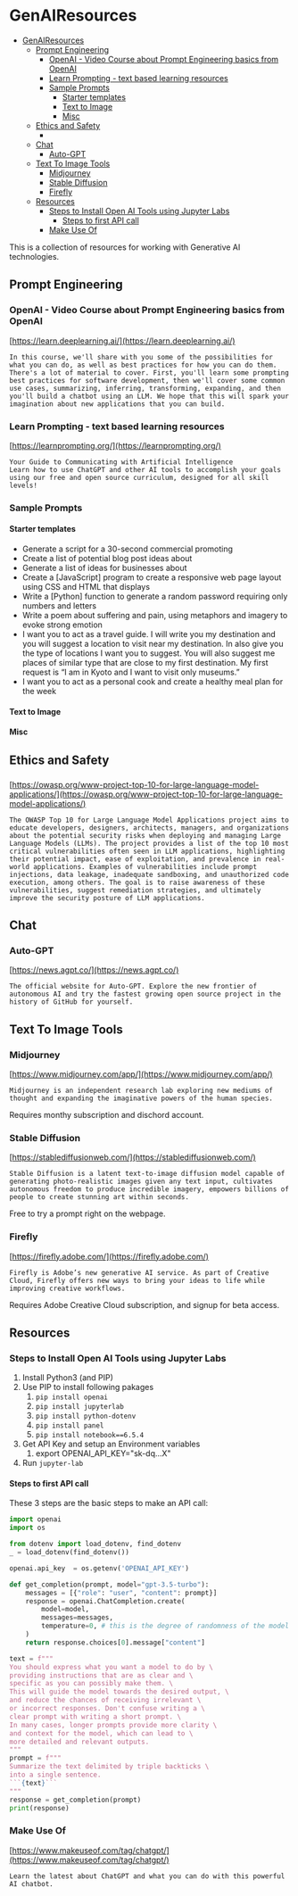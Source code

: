 # GenAIResources

- [GenAIResources](#genairesources)
  - [Prompt Engineering](#prompt-engineering)
    - [OpenAI - Video Course about Prompt Engineering basics from OpenAI](#openai---video-course-about-prompt-engineering-basics-from-openai)
    - [Learn Prompting - text based learning resources](#learn-prompting---text-based-learning-resources)
    - [Sample Prompts](#sample-prompts)
      - [Starter templates](#starter-templates)
      - [Text to Image](#text-to-image)
      - [Misc](#misc)
  - [Ethics and Safety](#ethics-and-safety)
    - [](#)
  - [Chat](#chat)
    - [Auto-GPT](#auto-gpt)
  - [Text To Image Tools](#text-to-image-tools)
    - [Midjourney](#midjourney)
    - [Stable Diffusion](#stable-diffusion)
    - [Firefly](#firefly)
  - [Resources](#resources)
    - [Steps to Install Open AI Tools using Jupyter Labs](#steps-to-install-open-ai-tools-using-jupyter-labs)
      - [Steps to first API call](#steps-to-first-api-call)
    - [Make Use Of](#make-use-of)

This is a collection of resources for working with Generative AI technologies.

## Prompt Engineering

### OpenAI - Video Course about Prompt Engineering basics from OpenAI

[https://learn.deeplearning.ai/](https://learn.deeplearning.ai/)

```text
In this course, we'll share with you some of the possibilities for what you can do, as well as best practices for how you can do them. 
There's a lot of material to cover. First, you'll learn some prompting best practices for software development, then we'll cover some common use cases, summarizing, inferring, transforming, expanding, and then you'll build a chatbot using an LLM. We hope that this will spark your imagination about new applications that you can build. 
```

### Learn Prompting - text based learning resources

[https://learnprompting.org/](https://learnprompting.org/)

```text
Your Guide to Communicating with Artificial Intelligence
Learn how to use ChatGPT and other AI tools to accomplish your goals using our free and open source curriculum, designed for all skill levels!
```

### Sample Prompts

#### Starter templates

- Generate a script for a 30-second commercial promoting <subject>
- Create a list of potential blog post ideas about <subject>
- Generate a list of ideas for businesses about <subject>
- Create a [JavaScript] program to create a responsive web page layout using CSS and HTML that displays <composition>
- Write a [Python] function to generate a random password requiring only numbers and letters
- Write a poem about suffering and pain, using metaphors and imagery to evoke strong emotion
- I want you to act as a travel guide. I will write you my destination and you will suggest a location to visit near my  destination. In also give you the type of locations I want you to suggest. You will also suggest me places of similar type that are close to my first destination. My first request is “I am in Kyoto and I want to visit only museums.”
- I want you to act as a personal cook and create a healthy meal plan for the week

#### Text to Image

#### Misc

## Ethics and Safety

### 

[https://owasp.org/www-project-top-10-for-large-language-model-applications/](https://owasp.org/www-project-top-10-for-large-language-model-applications/)

```text
The OWASP Top 10 for Large Language Model Applications project aims to educate developers, designers, architects, managers, and organizations about the potential security risks when deploying and managing Large Language Models (LLMs). The project provides a list of the top 10 most critical vulnerabilities often seen in LLM applications, highlighting their potential impact, ease of exploitation, and prevalence in real-world applications. Examples of vulnerabilities include prompt injections, data leakage, inadequate sandboxing, and unauthorized code execution, among others. The goal is to raise awareness of these vulnerabilities, suggest remediation strategies, and ultimately improve the security posture of LLM applications.
```

## Chat 

### Auto-GPT

[https://news.agpt.co/](https://news.agpt.co/)

```text
The official website for Auto-GPT. Explore the new frontier of autonomous AI and try the fastest growing open source project in the history of GitHub for yourself.
```

## Text To Image Tools

### Midjourney 

[https://www.midjourney.com/app/](https://www.midjourney.com/app/)

```text
Midjourney is an independent research lab exploring new mediums of thought and expanding the imaginative powers of the human species.
```

Requires monthy subscription and dischord account.

### Stable Diffusion

[https://stablediffusionweb.com/](https://stablediffusionweb.com/)

```text
Stable Diffusion is a latent text-to-image diffusion model capable of generating photo-realistic images given any text input, cultivates autonomous freedom to produce incredible imagery, empowers billions of people to create stunning art within seconds.
```

Free to try a prompt right on the webpage.

### Firefly

[https://firefly.adobe.com/](https://firefly.adobe.com/)

```text
Firefly is Adobe’s new generative AI service. As part of Creative Cloud, Firefly offers new ways to bring your ideas to life while improving creative workflows.
```

Requires Adobe Creative Cloud subscription, and signup for beta access.

## Resources

### Steps to Install Open AI Tools using Jupyter Labs

1. Install Python3 (and PIP)
1. Use PIP to install following pakages
   1. `pip install openai`
   1. `pip install jupyterlab`
   1. `pip install python-dotenv`
   1. `pip install panel`
   1. `pip install notebook==6.5.4`
2. Get API Key and setup an Environment variables
   1. export OPENAI_API_KEY="sk-dq...X"
3. Run `jupyter-lab`

#### Steps to first API call

These 3 steps are the basic steps to make an API call:

```python
import openai
import os

from dotenv import load_dotenv, find_dotenv
_ = load_dotenv(find_dotenv())

openai.api_key  = os.getenv('OPENAI_API_KEY')
```

```python
def get_completion(prompt, model="gpt-3.5-turbo"):
    messages = [{"role": "user", "content": prompt}]
    response = openai.ChatCompletion.create(
        model=model,
        messages=messages,
        temperature=0, # this is the degree of randomness of the model's output
    )
    return response.choices[0].message["content"]
```

```python
text = f"""
You should express what you want a model to do by \ 
providing instructions that are as clear and \ 
specific as you can possibly make them. \ 
This will guide the model towards the desired output, \ 
and reduce the chances of receiving irrelevant \ 
or incorrect responses. Don't confuse writing a \ 
clear prompt with writing a short prompt. \ 
In many cases, longer prompts provide more clarity \ 
and context for the model, which can lead to \ 
more detailed and relevant outputs.
"""
prompt = f"""
Summarize the text delimited by triple backticks \ 
into a single sentence.
```{text}```
"""
response = get_completion(prompt)
print(response)
```

### Make Use Of

[https://www.makeuseof.com/tag/chatgpt/](https://www.makeuseof.com/tag/chatgpt/)

```text
Learn the latest about ChatGPT and what you can do with this powerful AI chatbot.
```
